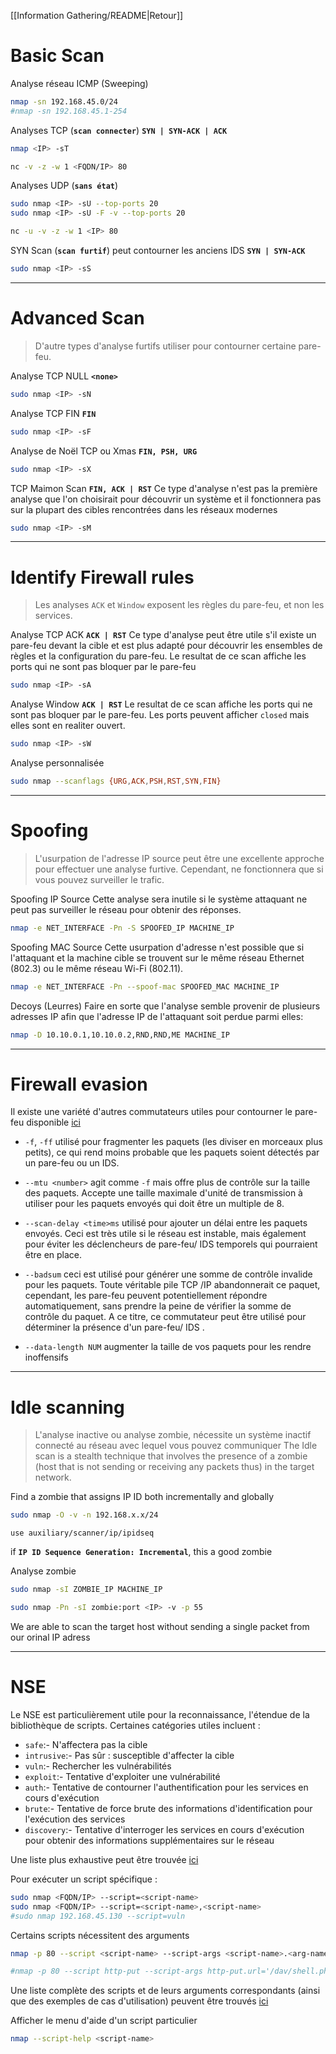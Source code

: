[[Information Gathering/README|Retour]]
# Basic Scan

Analyse réseau ICMP (Sweeping)

```sh
nmap -sn 192.168.45.0/24
#nmap -sn 192.168.45.1-254
```

Analyses TCP (**`scan connecter`**) **`SYN | SYN-ACK | ACK`**

```sh
nmap <IP> -sT
```

```sh
nc -v -z -w 1 <FQDN/IP> 80
```

Analyses UDP (**`sans état`**)

```sh
sudo nmap <IP> -sU --top-ports 20 
sudo nmap <IP> -sU -F -v --top-ports 20
```

```sh
nc -u -v -z -w 1 <IP> 80
```

SYN Scan (**`scan furtif`**) peut contourner les anciens IDS **`SYN | SYN-ACK`**

```sh
sudo nmap <IP> -sS
```

---
# Advanced Scan
> D'autre types d'analyse furtifs utiliser pour contourner certaine pare-feu.

Analyse TCP NULL **`<none>`**

```sh
sudo nmap <IP> -sN
```

Analyse TCP FIN **`FIN`**

```sh
sudo nmap <IP> -sF
```

Analyse de Noël TCP ou Xmas **`FIN, PSH, URG`**

```sh
sudo nmap <IP> -sX
```

TCP Maimon Scan **`FIN, ACK | RST`**
Ce type d'analyse n'est pas la première analyse que l'on choisirait pour découvrir un système et il fonctionnera pas sur la plupart des cibles rencontrées dans les réseaux modernes

```sh
sudo nmap <IP> -sM
```

---
# Identify Firewall rules
> Les analyses `ACK` et `Window` exposent les règles du pare-feu, et non les services.

Analyse TCP ACK **`ACK | RST`**
Ce type d'analyse peut être utile s'il existe un pare-feu devant la cible et est plus adapté pour découvrir les ensembles de règles et la configuration du pare-feu.
Le resultat de ce scan affiche les ports qui ne sont pas bloquer par le pare-feu

```sh
sudo nmap <IP> -sA
```

Analyse Window **`ACK | RST`**
Le resultat de ce scan affiche les ports qui ne sont pas bloquer par le pare-feu. Les ports peuvent afficher `closed` mais elles sont en realiter ouvert. 

```sh
sudo nmap <IP> -sW
```

Analyse personnalisée

```sh
sudo nmap --scanflags {URG,ACK,PSH,RST,SYN,FIN}
```

---
# Spoofing
> L'usurpation de l'adresse IP source peut être une excellente approche pour effectuer une analyse furtive. Cependant, ne fonctionnera que si vous pouvez surveiller le trafic.

Spoofing IP Source
Cette analyse sera inutile si le système attaquant ne peut pas surveiller le réseau pour obtenir des réponses.

```sh
nmap -e NET_INTERFACE -Pn -S SPOOFED_IP MACHINE_IP
```

Spoofing MAC Source
Cette usurpation d'adresse n'est possible que si l'attaquant et la machine cible se trouvent sur le même réseau Ethernet (802.3) ou le même réseau Wi-Fi (802.11).

```sh
nmap -e NET_INTERFACE -Pn --spoof-mac SPOOFED_MAC MACHINE_IP
```

Decoys (Leurres)
Faire en sorte que l'analyse semble provenir de plusieurs adresses IP afin que l'adresse IP de l'attaquant soit perdue parmi elles:

```sh
nmap -D 10.10.0.1,10.10.0.2,RND,RND,ME MACHINE_IP
```

---
# Firewall evasion 

Il existe une variété d'autres commutateurs utiles pour contourner le pare-feu disponible [ici](https://nmap.org/book/man-bypass-firewalls-ids.html) 
- `-f`, `-ff` utilisé pour fragmenter les paquets (les diviser en morceaux plus petits), ce qui rend moins probable que les paquets soient détectés par un pare-feu ou un IDS.

- `--mtu <number>` agit comme `-f` mais offre plus de contrôle sur la taille des paquets. Accepte une taille maximale d'unité de transmission à utiliser pour les paquets envoyés qui doit être un multiple de 8.

- `--scan-delay <time>ms` utilisé pour ajouter un délai entre les paquets envoyés. Ceci est très utile si le réseau est instable, mais également pour éviter les déclencheurs de pare-feu/ IDS temporels qui pourraient être en place.

- `--badsum` ceci est utilisé pour générer une somme de contrôle invalide pour les paquets. Toute véritable pile TCP /IP abandonnerait ce paquet, cependant, les pare-feu peuvent potentiellement répondre automatiquement, sans prendre la peine de vérifier la somme de contrôle du paquet. A ce titre, ce commutateur peut être utilisé pour déterminer la présence d'un pare-feu/ IDS .

- `--data-length NUM` augmenter la taille de vos paquets pour les rendre inoffensifs

---
# Idle scanning
> L'analyse inactive ou analyse zombie, nécessite un système inactif connecté au réseau avec lequel vous pouvez communiquer
> The Idle scan is a stealth technique that involves the presence of a zombie (host that is not sending or receiving any packets thus) in the target network.


Find a zombie that assigns IP ID both incrementally and globally

```sh
sudo nmap -O -v -n 192.168.x.x/24
```

```
use auxiliary/scanner/ip/ipidseq
```

if **`IP ID Sequence Generation: Incremental`**, this a good zombie

Analyse zombie

```sh
sudo nmap -sI ZOMBIE_IP MACHINE_IP
```

```sh
sudo nmap -Pn -sI zombie:port <IP> -v -p 55
```

We are able to scan the target host without sending a single packet from our orinal IP adress

---
# NSE
Le NSE est particulièrement utile pour la reconnaissance, l'étendue de la bibliothèque de scripts. Certaines catégories utiles incluent :

- `safe`:- N'affectera pas la cible
- `intrusive`:- Pas sûr : susceptible d'affecter la cible  
- `vuln`:- Rechercher les vulnérabilités
- `exploit`:- Tentative d'exploiter une vulnérabilité
- `auth`:- Tentative de contourner l'authentification pour les services en cours d'exécution 
- `brute`:- Tentative de force brute des informations d'identification pour l'exécution des services
- `discovery`:- Tentative d'interroger les services en cours d'exécution pour obtenir des informations supplémentaires sur le réseau 

Une liste plus exhaustive peut être trouvée [ici](https://nmap.org/book/nse-usage.html) 

Pour exécuter un script spécifique :

```sh
sudo nmap <FQDN/IP> --script=<script-name>
sudo nmap <FQDN/IP> --script=<script-name>,<script-name>
#sudo nmap 192.168.45.130 --script=vuln
```

Certains scripts nécessitent des arguments

```sh
nmap -p 80 --script <script-name> --script-args <script-name>.<arg-name>='<value>'

#nmap -p 80 --script http-put --script-args http-put.url='/dav/shell.php',http-put.file='./shell.php'
```

Une liste complète des scripts et de leurs arguments correspondants (ainsi que des exemples de cas d'utilisation) peuvent être trouvés [ici](https://nmap.org/nsedoc/) 

Afficher le menu d'aide d'un script particulier

```sh
nmap --script-help <script-name>
```
